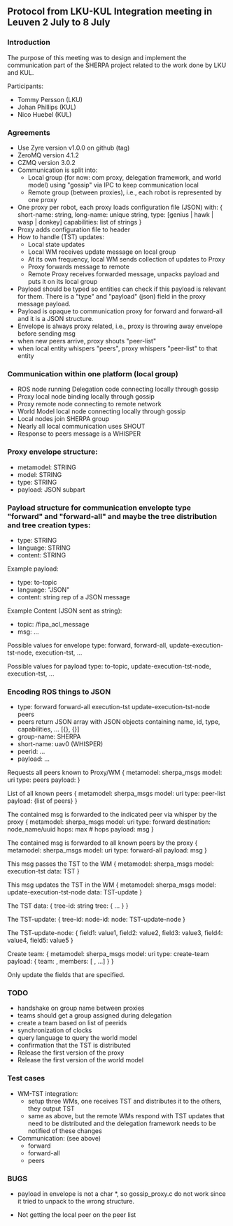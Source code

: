 ## Protocol from LKU-KUL Integration meeting in Leuven 2 July to 8 July 

### Introduction

The purpose of this meeting was to design and implement the
communication part of the SHERPA project related to the work done by
LKU and KUL.

Participants:

- Tommy Persson (LKU)
- Johan Phillips (KUL)
- Nico Huebel (KUL)

### Agreements
- Use Zyre version v1.0.0 on github (tag)
- ZeroMQ version 4.1.2
- CZMQ version 3.0.2
- Communication is split into:
    - Local group (for now: com proxy, delegation framework, and world model) using "gossip" via IPC to keep communication local
    - Remote group (between proxies), i.e., each robot is represented by one proxy
- One proxy per robot, each proxy loads configuration file (JSON) with:
  {
    short-name: string,
    long-name: unique string,
    type: [genius | hawk | wasp | donkey]
    capabilities: list of strings
  }
- Proxy adds configuration file to header 
- How to handle (TST) updates:
    - Local state updates
    - Local WM receives update message on local group
    - At its own frequency, local WM sends collection of updates to Proxy
    - Proxy forwards message to remote
    - Remote Proxy receives forwarded message, unpacks payload and puts it on its local group
- Payload should be typed so entities can check if this payload is relevant for them. There is a "type" and "payload" (json) field in the proxy message payload.
- Payload is opaque to communication proxy for forward and forward-all and it is a JSON structure.
- Envelope is always proxy related, i.e., proxy is throwing away envelope before sending msg
- when new peers arrive, proxy shouts "peer-list"
- when local entity whispers "peers", proxy whispers "peer-list" to that entity

### Communication within one platform (local group)
- ROS node running Delegation code connecting locally through gossip
- Proxy local node binding locally through gossip 
- Proxy remote node connecting to remote network
- World Model local node connecting locally through gossip
- Local nodes join SHERPA group
- Nearly all local communication uses SHOUT
- Response to peers message is a WHISPER

### Proxy envelope structure:

- metamodel: STRING
- model: STRING
- type: STRING
- payload: JSON subpart

### Payload structure for communication envelopte type "forward" and "forward-all" and maybe the tree distribution and tree creation types:

- type: STRING
- language: STRING
- content: STRING

Example payload:

- type: to-topic
- language: "JSON"
- content: string rep of a JSON message

Example Content (JSON sent as string):
- topic: /fipa_acl_message
- msg: ...

Possible values for envelope type: forward, forward-all, update-execution-tst-node, execution-tst, ...

Possible values for payload type: to-topic, update-execution-tst-node, execution-tst, ...

### Encoding ROS things to JSON

- type: forward forward-all execution-tst update-execution-tst-node peers
- peers return JSON array with JSON objects containing name, id, type, capabilities, ... [{}, {}]
- group-name: SHERPA
- short-name: uav0   (WHISPER)
- peerid: ...
- payload: ...

Requests all peers known to Proxy/WM
{
  metamodel: sherpa_msgs
  model: uri
  type: peers
  payload: <empty>
}

List of all known peers
{
  metamodel: sherpa_msgs
  model: uri
  type: peer-list
  payload: {list of peers}
}

The contained msg is forwarded to the indicated peer via whisper by the proxy
{
  metamodel: sherpa_msgs
  model: uri
  type: forward 
  destination: node_name/uuid
  hops: max # hops
  payload: msg
}

The contained msg is forwarded to all known peers by the proxy
{
  metamodel: sherpa_msgs
  model: uri
  type: forward-all
  payload: msg
}

This msg passes the TST to the WM
{
  metamodel: sherpa_msgs
  model: execution-tst
  data: TST
}

This msg updates the TST in the WM
{
  metamodel: sherpa_msgs
  model: update-execution-tst-node
  data: TST-update
}

The TST data:
{
  tree-id: string
  tree: {
  ...
  }
}

The TST-update:
{
  tree-id:
  node-id:
  node: TST-update-node
}

The TST-update-node:
{
  field1: value1,
  field2: value2,
  field3: value3,
  field4: value4,
  field5: value5
}

Create team:
{
   metamodel: sherpa_msgs
   model: uri
   type: create-team
   payload: { team: <team-name>,
              members: [ <peerid>, ...]
            }
}

Only update the fields that are specified.

### TODO
- handshake on group name between proxies
- teams should get a group assigned during delegation
- create a team based on list of peerids
- synchronization of clocks
- query language to query the world model
- confirmation that the TST is distributed
- Release the first version of the proxy
- Release the first version of the world model

### Test cases
- WM-TST integration:
    - setup three WMs, one receives TST and distributes it to the others, they output TST
    - same as above, but the remote WMs respond with TST updates that need to be distributed and the delegation framework needs to be notified of these changes
- Communication: (see above)
    - forward
    - forward-all
    - peers

### BUGS

- payload in envelope is not a char *, so gossip_proxy.c do not work since it tried to unpack to the wrong structure.

- Not getting the local peer on the peer list

